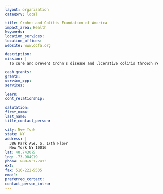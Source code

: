 ```yaml
---
layout: organization
category: local

title: Crohns and Colitis Foundation of America
impact_area: Health
keywords: 
location_services: 
location_offices: 
website: www.ccfa.org

description: 
mission: |
  To cure and prevent Crohn's disease and ulcerative colitis through research, and to improve the quality of life of children and adults affected by these digestive disease through education and support.

cash_grants: 
grants: 
service_opp: 
services: 

learn: 
cont_relationship: 

salutation: 
first_name: 
last_name: 
title_contact_person: 

city: New York
state: NY
address: |
  386 Park Ave. S. 17th Floor  
  New York NY 10016
lat: 40.743075
lng: -73.984919
phone: 800-932-2423
ext: 
fax: 516-222-5535
email: 
preferred_contact: 
contact_person_intro: 
---
```

